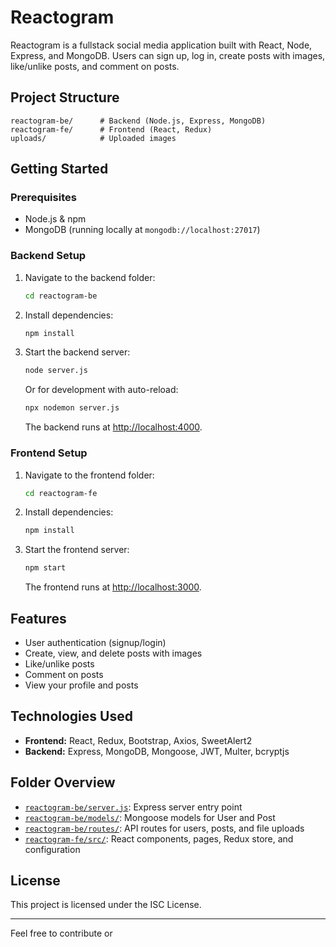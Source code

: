 # Reactogram

Reactogram is a fullstack social media application built with React, Node, Express, and MongoDB. Users can sign up, log in, create posts with images, like/unlike posts, and comment on posts.

## Project Structure

```
reactogram-be/      # Backend (Node.js, Express, MongoDB)
reactogram-fe/      # Frontend (React, Redux)
uploads/            # Uploaded images
```

## Getting Started

### Prerequisites

- Node.js & npm
- MongoDB (running locally at `mongodb://localhost:27017`)

### Backend Setup

1. Navigate to the backend folder:
   ```sh
   cd reactogram-be
   ```
2. Install dependencies:
   ```sh
   npm install
   ```
3. Start the backend server:
   ```sh
   node server.js
   ```
   Or for development with auto-reload:
   ```sh
   npx nodemon server.js
   ```
   The backend runs at [http://localhost:4000](http://localhost:4000).

### Frontend Setup

1. Navigate to the frontend folder:
   ```sh
   cd reactogram-fe
   ```
2. Install dependencies:
   ```sh
   npm install
   ```
3. Start the frontend server:
   ```sh
   npm start
   ```
   The frontend runs at [http://localhost:3000](http://localhost:3000).

## Features

- User authentication (signup/login)
- Create, view, and delete posts with images
- Like/unlike posts
- Comment on posts
- View your profile and posts

## Technologies Used

- **Frontend:** React, Redux, Bootstrap, Axios, SweetAlert2
- **Backend:** Express, MongoDB, Mongoose, JWT, Multer, bcryptjs

## Folder Overview

- [`reactogram-be/server.js`](reactogram-be/server.js): Express server entry point
- [`reactogram-be/models/`](reactogram-be/models/): Mongoose models for User and Post
- [`reactogram-be/routes/`](reactogram-be/routes/): API routes for users, posts, and file uploads
- [`reactogram-fe/src/`](reactogram-fe/src/): React components, pages, Redux store, and configuration

## License

This project is licensed under the ISC License.

---

Feel free to contribute or